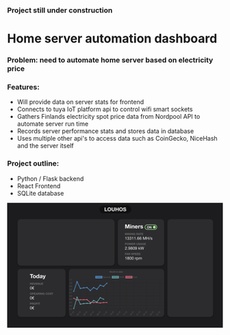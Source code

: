 ### Project still under construction

# Home server automation dashboard

### Problem: need to automate home server based on electricity price

### Features:
  - Will provide data on server stats for frontend
  - Connects to tuya IoT platform api to control wifi smart sockets
  - Gathers Finlands electricity spot price data from Nordpool API to automate server run time
  - Records server performance stats and stores data in database
  - Uses multiple other api's to access data such as CoinGecko, NiceHash and the server itself

### Project outline:
  - Python / Flask backend
  - React Frontend
  - SQLite database

![GitHub Logo](https://github.com/JoonasMykkanen/spotprice/blob/2f2bb87cc2fe9f757979375efc8b421e7827f276/resources/img.png)
